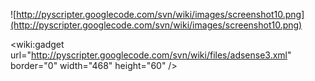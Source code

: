 ![http://pyscripter.googlecode.com/svn/wiki/images/screenshot10.png](http://pyscripter.googlecode.com/svn/wiki/images/screenshot10.png)

&lt;wiki:gadget url="http://pyscripter.googlecode.com/svn/wiki/files/adsense3.xml" border="0" width="468" height="60" /&gt;